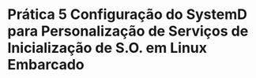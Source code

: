 # Prática 5 Configuração do SystemD para Personalização de Serviços de Inicialização de S.O. em Linux Embarcado
